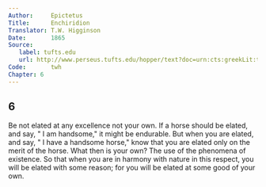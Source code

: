 ```yaml
---
Author:     Epictetus  
Title:      Enchiridion  
Translator: T.W. Higginson  
Date:       1865  
Source:
   label: tufts.edu
   url: http://www.perseus.tufts.edu/hopper/text?doc=urn:cts:greekLit:tlg0557.tlg002.perseus-eng2:1
Code:       twh  
Chapter: 6
---
```

##  6

Be not elated at any excellence not your own. If a horse should be elated, and
say, " I am handsome," it might be endurable. But when you are elated, and say,
" I have a handsome horse," know that you are elated only on the merit of the
horse. What then is your own? The use of the phenomena of existence.  So that
when you are in harmony with nature in this respect, you will be elated with
some reason; for you will be elated at some good of your own.


